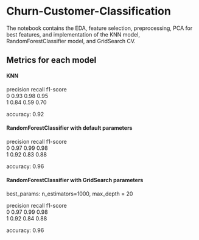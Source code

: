 # Churn-Customer-Classification

The notebook contains the EDA, feature selection, preprocessing, PCA for best features, and implementation of the KNN model, RandomForestClassifier model, and GridSearch CV.


## Metrics for each model
#### KNN 
precision    recall  f1-score  
0       0.93      0.98      0.95      
1       0.84      0.59      0.70       

accuracy: 0.92

#### RandomForestClassifier with default parameters
precision    recall  f1-score  
0       0.97      0.99      0.98      
1       0.92      0.83      0.88     

accuracy: 0.96      

#### RandomForestClassifier with GridSearch parameters
best_params: n_estimators=1000, max_depth = 20

precision    recall  f1-score   
0       0.97      0.99      0.98      
1       0.92      0.84      0.88       

accuracy: 0.96      
  
